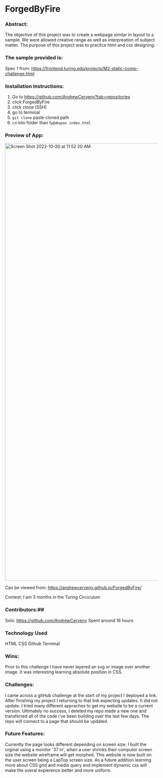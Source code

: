 # ForgedByFire


### Abstract: 
The objective of this project was to create a webpage similar in layout to a sample. We were allowed creative range as well as interpreation of subject matter. The purpose of this project was to pracitce html and css designing. 

### The sample provided is: 
Spec 1 from: 
https://frontend.turing.edu/projects/M2-static-comp-challenge.html 


### Installation Instructions:
1) Go to https://github.com/AndrewCerveny?tab=repositories
2) click ForgedByFire
3) click clone (SSH)
4) go to terminal
5) `git clone` paste cloned path
6) `cd` into folder than type`open index.html`

### Preview of App:
<img width="1437" alt="Screen Shot 2022-10-30 at 11 52 20 AM" src="https://user-images.githubusercontent.com/104449342/198888321-9830b79d-91b5-4c34-9c75-f04409181f77.png">

Can be viewed from: https://andrewcerveny.github.io/ForgedByFire/

Context:
I am 3 months in the Turing Circiculum  

### Contributors:##
Solo: 
https://github.com/AndrewCerveny
Spent around 16 hours 

### Technology Used
HTML
CSS
Github
Terminal

### Wins:
Prior to this challenge I have never layered an svg or image over another image. It was interesting learning absolute position in CSS. 

### Challenges:
I came across a gitHub challenge at the start of my project I deployed a link. After finishing my project I returning to that link expecting updates. It did not update. I tried many different appraches to get my website to be a current version. Ultimately no success, I deleted my repo made a new one and transferred all of the code i've been building over the last few days. The repo will connect to a page that should be updated. 

### Future Features:
Currently the  page looks different depending on screen size. I built the orginal using a monitor '37 in',  when a user shrinks their computer screen size the website wireframe will get morphed. This website is now built on the user screen being a LapTop screen size. As a future addition learning more about CSS grid and media query and implement dynamic css will make the overal expierence better and more uniform. 
